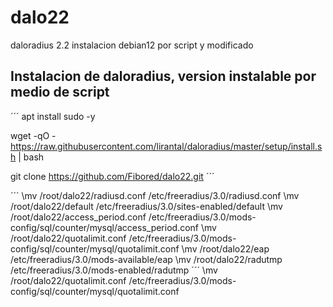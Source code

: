 # dalo22
daloradius 2.2 instalacion debian12 por script y modificado

## Instalacion de daloradius, version instalable por medio de script 
´´´
apt install sudo -y

wget -qO - https://raw.githubusercontent.com/lirantal/daloradius/master/setup/install.sh | bash

git clone https://github.com/Fibored/dalo22.git
´´´


´´´
\mv /root/dalo22/radiusd.conf /etc/freeradius/3.0/radiusd.conf
\mv /root/dalo22/default /etc/freeradius/3.0/sites-enabled/default
\mv /root/dalo22/access_period.conf /etc/freeradius/3.0/mods-config/sql/counter/mysql/access_period.conf
\mv /root/dalo22/quotalimit.conf /etc/freeradius/3.0/mods-config/sql/counter/mysql/quotalimit.conf
\mv /root/dalo22/eap /etc/freeradius/3.0/mods-available/eap
\mv /root/dalo22/radutmp /etc/freeradius/3.0/mods-enabled/radutmp
´´´
\mv /root/dalo22/quotalimit.conf /etc/freeradius/3.0/mods-config/sql/counter/mysql/quotalimit.conf

